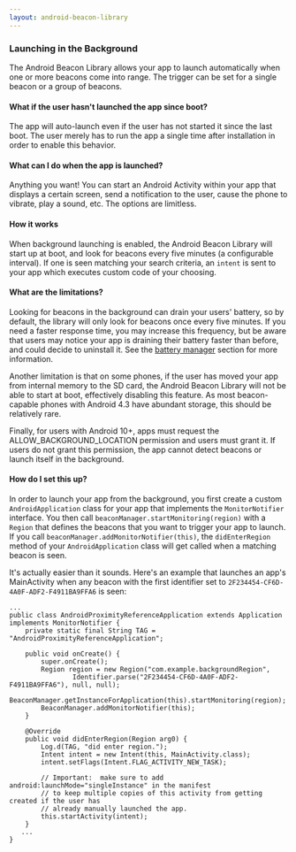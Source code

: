 ```yaml
---
layout: android-beacon-library
---
```


### Launching in the Background

The Android Beacon Library allows your app to launch automatically when one or more beacons come into range.  The trigger can be set for
a single beacon or a group of beacons.

#### What if the user hasn't launched the app since boot?

The app will auto-launch even if the user has not started it since the last boot.  The user merely has to run the app a single time after installation in order to
enable this behavior.

#### What can I do when the app is launched?

Anything you want!  You can start an Android Activity within your app that displays a certain screen, send a notification to the user, cause the phone to vibrate, play a sound, etc.  The options are limitless.

#### How it works

When background launching is enabled, the Android Beacon Library will start up at boot, and look for beacons every five minutes (a configurable interval).  If one is seen matching your
search criteria, an `intent` is sent to your app which executes custom code of your choosing.

#### What are the limitations?

Looking for beacons in the background can drain your users' battery, so by default, the library will only look for beacons once every five minutes.  If you need a faster response time, you may increase
this frequency, but be aware that users may notice your app is draining their battery faster than before, and could decide to uninstall it.  See the [battery manager](battery_manager.html) section for more information.

Another limitation is that on some phones, if the user has moved your app from internal memory to the SD card, the Android Beacon Library will not be able to start at boot, effectively disabling this feature.  As most beacon-capable phones with Android 4.3 have abundant storage, this should be relatively rare.

Finally, for users with Android 10+, apps must request the ALLOW_BACKGROUND_LOCATION permission and users must grant it.  If users do not grant this permission, the app cannot detect beacons
or launch itself in the background.

#### How do I set this up?

In order to launch your app from the background, you first create a custom `AndroidApplication` class for your app that implements the `MonitorNotifier` interface.  You then call `beaconManager.startMonitoring(region)` with a `Region` that defines the beacons that you want to
trigger your app to launch.   If you call `beaconManager.addMonitorNotifier(this)`, the `didEnterRegion` method of your `AndroidApplication` class will get called when a matching beacon is seen.

It's actually easier than it sounds.  Here's an example that launches an app's MainActivity when any beacon with the first identifier set to `2F234454-CF6D-4A0F-ADF2-F4911BA9FFA6` is seen:

```
...
public class AndroidProximityReferenceApplication extends Application implements MonitorNotifier {
    private static final String TAG = "AndroidProximityReferenceApplication";

    public void onCreate() {
        super.onCreate();
        Region region = new Region("com.example.backgroundRegion",
                Identifier.parse("2F234454-CF6D-4A0F-ADF2-F4911BA9FFA6"), null, null);
        BeaconManager.getInstanceForApplication(this).startMonitoring(region);
        BeaconManager.addMonitorNotifier(this);
    }

    @Override
    public void didEnterRegion(Region arg0) {
        Log.d(TAG, "did enter region.");
        Intent intent = new Intent(this, MainActivity.class);
        intent.setFlags(Intent.FLAG_ACTIVITY_NEW_TASK);

        // Important:  make sure to add android:launchMode="singleInstance" in the manifest
        // to keep multiple copies of this activity from getting created if the user has
        // already manually launched the app.
        this.startActivity(intent);
    }
   ...
}
```
